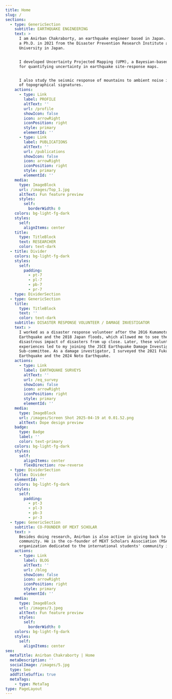 ```yaml
---
title: Home
slug: /
sections:
  - type: GenericSection
    subtitle: EARTHQUAKE ENGINEERING
    text: >
      I am Anirban Chakraborty, an earthquake engineer based in Japan. I earned
      a Ph.D. in 2021 from the Disaster Prevention Research Institute at Kyoto
      University in Japan.


      I developed Uncertainty Projected Mapping (UPM), a Bayesian-based mapping
      for quantifying uncertainty in earthquake site-response maps.


      I also study the seismic response of mountains to ambient noise in search
      of topographical signatures. 
    actions:
      - type: Link
        label: PROFILE
        altText: ''
        url: /profile
        showIcon: false
        icon: arrowRight
        iconPosition: right
        style: primary
        elementId: ''
      - type: Link
        label: PUBLICATIONS
        altText: ''
        url: /publications
        showIcon: false
        icon: arrowRight
        iconPosition: right
        style: primary
        elementId: ''
    media:
      type: ImageBlock
      url: /images/Top_1.jpg
      altText: Fun feature preview
      styles:
        self:
          borderWidth: 0
    colors: bg-light-fg-dark
    styles:
      self:
        alignItems: center
    title:
      type: TitleBlock
      text: RESEARCHER
      color: text-dark
  - title: Divider
    colors: bg-light-fg-dark
    styles:
      self:
        padding:
          - pt-7
          - pl-7
          - pb-7
          - pr-7
    type: DividerSection
  - type: GenericSection
    title:
      type: TitleBlock
      text: ''
      color: text-dark
    subtitle: DISASTER RESPONSE VOLUNTEER / DAMAGE INVESTIGATOR
    text: >
      I worked as a disaster response volunteer after the 2016 Kumamoto
      Earthquake and the 2018 Japan floods, which allowed me to see the
      disastrous impact of disasters from up close. Later, these volunteer
      experiences led to my joining the JSCE Earthquake Damage Investigation
      Sub-committee. As a damage investigator, I surveyed the 2021 Fukushima
      Earthquake and the 2024 Noto Earthquake.
    actions:
      - type: Link
        label: EARTHQUAKE SURVEYS
        altText: ''
        url: /eq_survey
        showIcon: false
        icon: arrowRight
        iconPosition: right
        style: primary
        elementId: ''
    media:
      type: ImageBlock
      url: /images/Screen Shot 2025-04-19 at 0.01.52.png
      altText: Dope design preview
    badge:
      type: Badge
      label: ''
      color: text-primary
    colors: bg-light-fg-dark
    styles:
      self:
        alignItems: center
        flexDirection: row-reverse
  - type: DividerSection
    title: Divider
    elementId: ''
    colors: bg-light-fg-dark
    styles:
      self:
        padding:
          - pt-3
          - pl-3
          - pb-3
          - pr-3
  - type: GenericSection
    subtitle: CO-FOUNDER OF MEXT SCHOLAR
    text: >
      Besides doing research, Anirban is also active in giving back to the
      community. He is the co-founder of MEXT Scholars Association (MSA), an
      organization dedicated to the international students' community in Japan. 
    actions:
      - type: Link
        label: BLOG
        altText: ''
        url: /blog
        showIcon: false
        icon: arrowRight
        iconPosition: right
        style: primary
        elementId: ''
    media:
      type: ImageBlock
      url: /images/3.jpeg
      altText: Fun feature preview
      styles:
        self:
          borderWidth: 0
    colors: bg-light-fg-dark
    styles:
      self:
        alignItems: center
seo:
  metaTitle: Anirban Chakraborty | Home
  metaDescription: ''
  socialImage: /images/5.jpg
  type: Seo
  addTitleSuffix: true
  metaTags:
    - type: MetaTag
type: PageLayout
---
```

